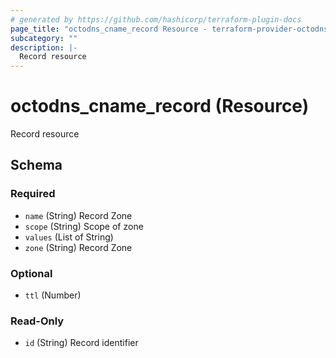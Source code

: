 ```yaml
---
# generated by https://github.com/hashicorp/terraform-plugin-docs
page_title: "octodns_cname_record Resource - terraform-provider-octodns"
subcategory: ""
description: |-
  Record resource
---
```


# octodns_cname_record (Resource)

Record resource



<!-- schema generated by tfplugindocs -->
## Schema

### Required

- `name` (String) Record Zone
- `scope` (String) Scope of zone
- `values` (List of String)
- `zone` (String) Record Zone

### Optional

- `ttl` (Number)

### Read-Only

- `id` (String) Record identifier
